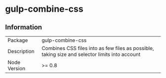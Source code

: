 # gulp-combine-css

## Information

<table>
<tr> 
<td>Package</td><td>gulp-combine-css</td>
</tr>
<tr>
<td>Description</td>
<td>Combines CSS files into as few files as possible, taking size and selector limits into account</td>
</tr>
<tr>
<td>Node Version</td>
<td>>= 0.8</td>
</tr>
</table>
